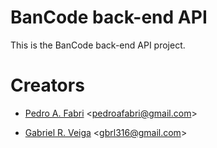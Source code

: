 # BanCode back-end API
This is the BanCode back-end API project.

# Creators
- [Pedro A. Fabri](https://github.com/pedroafabri) <<pedroafabri@gmail.com>>

- [Gabriel R. Veiga](https://github.com/VeigaCoder) <<gbrl316@gmail.com>>
